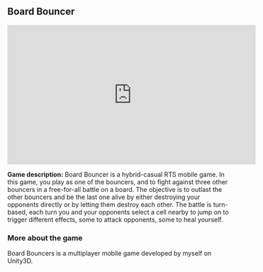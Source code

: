 ## Board Bouncer

<iframe width="560" height="315" src="https://www.youtube.com/embed/GoWc3kKu1cM?si=uk_GMMCykf_TdTb_" title="YouTube video player" frameborder="0" allow="accelerometer; autoplay; clipboard-write; encrypted-media; gyroscope; picture-in-picture; web-share" referrerpolicy="strict-origin-when-cross-origin" allowfullscreen></iframe>

**Game description:** Board Bouncer is a hybrid-casual RTS  mobile game. In this game, you play as one of the bouncers, and to fight against three other bouncers in a free-for-all battle on a board. The objective is to outlast the other bouncers and be the last one alive by either destroying your opponents directly or by letting them destroy each other.
The battle is turn-based, each turn you and your opponents select a cell nearby to jump on to trigger different effects, some to attack opponents, some to heal yourself.

### More about the game
Board Bouncers is a multiplayer mobile game developed by myself on Unity3D.